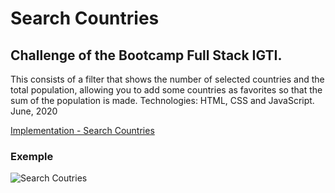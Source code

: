 # Search Countries 
## Challenge of the Bootcamp Full Stack IGTI.

This consists of a filter that shows the number of selected countries and the total population, allowing you to add some countries as favorites so that the sum of the population is made.
Technologies: HTML, CSS and JavaScript.
June, 2020

[Implementation - Search Countries](https://daniel-anjos.github.io/searchCountries/index.html)

### Exemple
![Search Coutries](https://github.com/Daniel-Anjos/searchCountries/blob/master/img/searchCountries.png)



